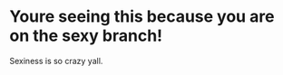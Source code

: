 #  Youre seeing this because you are on the sexy branch!
<docmeta value="ohyeah4850" name="stackID" >
Sexiness is so crazy yall.
